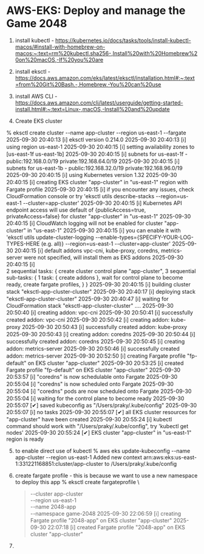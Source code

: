 # AWS-EKS: Deploy and manage the Game 2048

1. install kubectl - https://kubernetes.io/docs/tasks/tools/install-kubectl-macos/#install-with-homebrew-on-macos:~:text=rm%20kubectl.sha256-,Install%20with%20Homebrew%20on%20macOS,-If%20you%20are

2. install eksctl - https://docs.aws.amazon.com/eks/latest/eksctl/installation.html#:~:text=from%20Git%20Bash.-,Homebrew,-You%20can%20use

3. install AWS CLI - https://docs.aws.amazon.com/cli/latest/userguide/getting-started-install.html#:~:text=Linux-,macOS,-Install%20and%20update

4. Create EKS cluster

% eksctl create cluster --name app-cluster --region us-east-1 --fargate
2025-09-30 20:40:13 [ℹ] eksctl version 0.214.0
2025-09-30 20:40:13 [ℹ] using region us-east-1
2025-09-30 20:40:15 [ℹ] setting availability zones to [us-east-1f us-east-1b]
2025-09-30 20:40:15 [ℹ] subnets for us-east-1f - public:192.168.0.0/19 private:192.168.64.0/19
2025-09-30 20:40:15 [ℹ] subnets for us-east-1b - public:192.168.32.0/19 private:192.168.96.0/19
2025-09-30 20:40:15 [ℹ] using Kubernetes version 1.32
2025-09-30 20:40:15 [ℹ] creating EKS cluster "app-cluster" in "us-east-1" region with Fargate profile
2025-09-30 20:40:15 [ℹ] if you encounter any issues, check CloudFormation console or try 'eksctl utils describe-stacks --region=us-east-1 --cluster=app-cluster'
2025-09-30 20:40:15 [ℹ] Kubernetes API endpoint access will use default of {publicAccess=true, privateAccess=false} for cluster "app-cluster" in "us-east-1"
2025-09-30 20:40:15 [ℹ] CloudWatch logging will not be enabled for cluster "app-cluster" in "us-east-1"
2025-09-30 20:40:15 [ℹ] you can enable it with 'eksctl utils update-cluster-logging --enable-types={SPECIFY-YOUR-LOG-TYPES-HERE (e.g. all)} --region=us-east-1 --cluster=app-cluster'
2025-09-30 20:40:15 [ℹ] default addons vpc-cni, kube-proxy, coredns, metrics-server were not specified, will install them as EKS addons
2025-09-30 20:40:15 [ℹ]  
2 sequential tasks: { create cluster control plane "app-cluster",
3 sequential sub-tasks: {
1 task: { create addons },
wait for control plane to become ready,
create fargate profiles,
}
}
2025-09-30 20:40:15 [ℹ] building cluster stack "eksctl-app-cluster-cluster"
2025-09-30 20:40:17 [ℹ] deploying stack "eksctl-app-cluster-cluster"
2025-09-30 20:40:47 [ℹ] waiting for CloudFormation stack "eksctl-app-cluster-cluster"
....
2025-09-30 20:50:40 [ℹ] creating addon: vpc-cni
2025-09-30 20:50:41 [ℹ] successfully created addon: vpc-cni
2025-09-30 20:50:42 [ℹ] creating addon: kube-proxy
2025-09-30 20:50:43 [ℹ] successfully created addon: kube-proxy
2025-09-30 20:50:43 [ℹ] creating addon: coredns
2025-09-30 20:50:44 [ℹ] successfully created addon: coredns
2025-09-30 20:50:45 [ℹ] creating addon: metrics-server
2025-09-30 20:50:46 [ℹ] successfully created addon: metrics-server
2025-09-30 20:52:50 [ℹ] creating Fargate profile "fp-default" on EKS cluster "app-cluster"
2025-09-30 20:53:25 [ℹ] created Fargate profile "fp-default" on EKS cluster "app-cluster"
2025-09-30 20:53:57 [ℹ] "coredns" is now schedulable onto Fargate
2025-09-30 20:55:04 [ℹ] "coredns" is now scheduled onto Fargate
2025-09-30 20:55:04 [ℹ] "coredns" pods are now scheduled onto Fargate
2025-09-30 20:55:04 [ℹ] waiting for the control plane to become ready
2025-09-30 20:55:07 [✔] saved kubeconfig as "/Users/praky/.kube/config"
2025-09-30 20:55:07 [ℹ] no tasks
2025-09-30 20:55:07 [✔] all EKS cluster resources for "app-cluster" have been created
2025-09-30 20:55:24 [ℹ] kubectl command should work with "/Users/praky/.kube/config", try 'kubectl get nodes'
2025-09-30 20:55:24 [✔] EKS cluster "app-cluster" in "us-east-1" region is ready

5. to enable direct use of kubectl
   % aws eks update-kubeconfig --name app-cluster --region us-east-1
   Added new context arn:aws:eks:us-east-1:331221168851:cluster/app-cluster to /Users/praky/.kube/config

6. create fargate profile - this is because we want to use a new namespace to deploy this app
   % eksctl create fargateprofile \

   > --cluster app-cluster \
   > --region us-east-1 \
   > --name 2048-app \
   > --namespace game-2048
   > 2025-09-30 22:06:59 [ℹ] creating Fargate profile "2048-app" on EKS cluster "app-cluster"
   > 2025-09-30 22:07:18 [ℹ] created Fargate profile "2048-app" on EKS cluster "app-cluster"

7.
